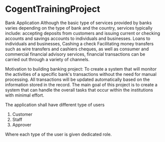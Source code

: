 # CogentTrainingProject
Bank Application
Although the basic type of services provided by banks varies depending on the type of bank and the country, services typically include: accepting deposits from customers and issuing current or checking accounts and savings accounts to individuals and businesses. Loans to individuals and businesses, Cashing a check Facilitating money transfers such as wire transfers and cashiers cheques, as well as consumer and commercial financial advisory services, financial transactions can be carried out through a variety of channels.

Motivation to building banking project:
To create a system that will monitor the activities of a specific bank's transactions without the need for manual processing. All transactions will be updated automatically based on the information stored in the record. The main goal of this project is to create a system that can handle the overall tasks that occur within the institutions with minimal effort.

The application shall have different type of users 
1.	Customer 
2.	Staff 
3.	Approver 

Where each type of the user is given dedicated role. 
